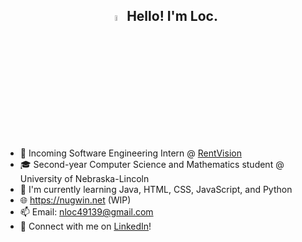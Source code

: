 <h2 align="center"><img src="https://media.giphy.com/media/hvRJCLFzcasrR4ia7z/giphy.gif" width="5%"> Hello! I'm Loc.</h2>

- 💼 Incoming Software Engineering Intern @ [RentVision](https://www.rentvision.com/)
- 🎓 Second-year Computer Science and Mathematics student @ University of Nebraska-Lincoln 
- 🌱 I'm currently learning Java, HTML, CSS, JavaScript, and Python
- 🌐 https://nugwin.net (WIP)
- 📫 Email: [nloc49139@gmail.com](mailto:nloc49139@gmail.com)
- 🔗 Connect with me on [LinkedIn](https://www.linkedin.com/in/locnugwin/)!
